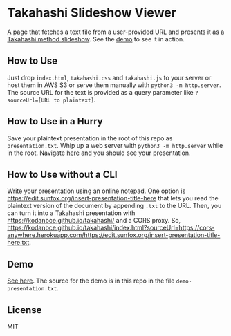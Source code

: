 Takahashi Slideshow Viewer
===

A page that fetches a text file from a user-provided URL and presents it as a [Takahashi method slideshow](https://en.wikipedia.org/wiki/Takahashi_method). See the [demo](https://kodanbce.github.io/takahashi/index.html?sourceUrl=https://kodanbce.github.io/takahashi/demo-presentation.txt) to see it in action.

How to Use
---

Just drop `index.html`, `takahashi.css` and `takahashi.js` to your server or host them in AWS S3 or serve them manually with `python3 -m http.server`. The source URL for the text is provided as a query parameter like `?sourceUrl=[URL to plaintext]`.

How to Use in a Hurry
---

Save your plaintext presentation in the root of this repo as `presentation.txt`. Whip up a web server with `python3 -m http.server` while in the root. Navigate [here](http://localhost:8000?sourceUrl=http://localhost:8000/presentation.txt) and you should see your presentation.

How to Use without a CLI
---

Write your presentation using an online notepad. One option is https://edit.sunfox.org/insert-presentation-title-here that lets you read the plaintext version of the document by appending `.txt` to the URL. Then, you can turn it into a Takahashi presentation with https://kodanbce.github.io/takahashi/ and a CORS proxy. So, https://kodanbce.github.io/takahashi/index.html?sourceUrl=https://cors-anywhere.herokuapp.com/https://edit.sunfox.org/insert-presentation-title-here.txt.

Demo
---

[See here](https://kodanbce.github.io/takahashi/index.html?sourceUrl=https://kodanbce.github.io/takahashi/demo-presentation.txt). The source for the demo is in this repo in the file `demo-presentation.txt`.

License
---

MIT

